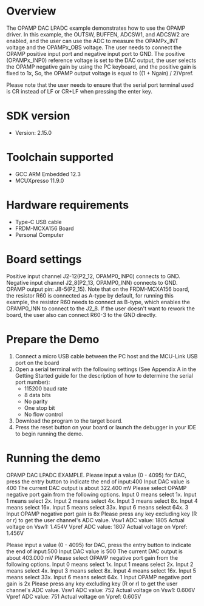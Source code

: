 Overview
========

The OPAMP DAC LPADC example demonstrates how to use the OPAMP driver. In this example, 
the OUTSW, BUFFEN, ADCSW1, and ADCSW2 are enabled, and the user can use the ADC to measure the
OPAMPx_INT voltage and the OPAMPx_OBS voltage. The user needs to connect the OPAMP positive
input port and negative input port to GND. The positive (OPAMPx_INP0) reference voltage is
set to the DAC output, the user selects the OPAMP negative gain by using the PC keyboard, and the
positive gain is fixed to 1x, So, the OPAMP output voltage is equal to ((1 + Ngain) / 2)Vpref.

Please note that the user needs to ensure that the serial port terminal used is CR instead of LF
or CR+LF when pressing the enter key.

SDK version
===========
- Version: 2.15.0

Toolchain supported
===================
- GCC ARM Embedded  12.3
- MCUXpresso  11.9.0

Hardware requirements
=====================
- Type-C USB cable
- FRDM-MCXA156 Board
- Personal Computer

Board settings
==============
Positive input channel J2-12(P2_12, OPAMP0_INP0) connects to GND.
Negative input channel J2_8(P2_13, OPAMP0_INN) connects to GND.
OPAMP output pin: J8-5(P2_15).
Note that on the FRDM-MCXA156 board, the resistor R60 is connected as A-type by default, for running this example, 
the resistor R60 needs to connect as B-type, which enables the OPAMP0_INN to connect to the J2_8. If the user doesn't 
want to rework the board, the user also can connect R60-3 to the GND directly.

Prepare the Demo
================
1.  Connect a micro USB cable between the PC host and the MCU-Link USB port on the board
2.  Open a serial terminal with the following settings (See Appendix A in the Getting Started guide for the description of how to determine the serial port number):
    - 115200 baud rate
    - 8 data bits
    - No parity
    - One stop bit
    - No flow control
3.  Download the program to the target board.
4.  Press the reset button on your board or launch the debugger in your IDE to begin running the demo.

Running the demo
================
 OPAMP DAC LPADC EXAMPLE.
 Please input a value (0 - 4095) for DAC, press the entry button to indicate the end of input:400
 Input DAC value is 400
 The current DAC output is about 322.400 mV
 Please select OPAMP negative port gain from the following options.
 Input 0 means select 1x.
 Input 1 means select 2x.
 Input 2 means select 4x.
 Input 3 means select 8x.
 Input 4 means select 16x.
 Input 5 means select 33x.
 Input 6 means select 64x.
 3
 Input OPAMP negative port gain is 8x
 Please press any key excluding key (R or r) to get the user channel's ADC value.
 Vsw1 ADC value: 1805
 Actual voltage on Vsw1: 1.454V
 Vpref ADC value: 1807
 Actual voltage on Vpref: 1.456V

 Please input a value (0 - 4095) for DAC, press the entry button to indicate the end of input:500
 Input DAC value is 500
 The current DAC output is about 403.000 mV
 Please select OPAMP negative port gain from the following options.
 Input 0 means select 1x.
 Input 1 means select 2x.
 Input 2 means select 4x.
 Input 3 means select 8x.
 Input 4 means select 16x.
 Input 5 means select 33x.
 Input 6 means select 64x.
 1
 Input OPAMP negative port gain is 2x
 Please press any key excluding key (R or r) to get the user channel's ADC value.
 Vsw1 ADC value: 752
 Actual voltage on Vsw1: 0.606V
 Vpref ADC value: 751
 Actual voltage on Vpref: 0.605V

~~~~~~~~~~~~~~~~~~~~~~~~~~~~~~~~~~~~
